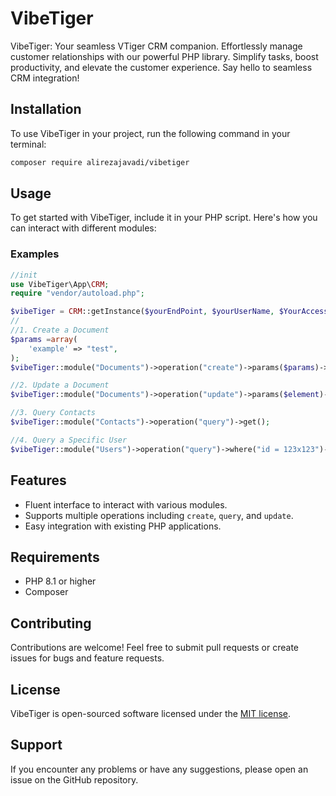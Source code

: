 # VibeTiger

VibeTiger: Your seamless VTiger CRM companion. Effortlessly manage customer relationships with our powerful PHP library. Simplify tasks, boost productivity, and elevate the customer experience. Say hello to seamless CRM integration!

## Installation

To use VibeTiger in your project, run the following command in your terminal:

```bash
composer require alirezajavadi/vibetiger
```

## Usage

To get started with VibeTiger, include it in your PHP script. Here's how you can interact with different modules:

### Examples

```php
//init
use VibeTiger\App\CRM;
require "vendor/autoload.php";

$vibeTiger = CRM::getInstance($yourEndPoint, $yourUserName, $YourAccessKey);
//
//1. Create a Document
$params =array(
    'example' => "test",
);
$vibeTiger::module("Documents")->operation("create")->params($params)->post();

//2. Update a Document
$vibeTiger::module("Documents")->operation("update")->params($element)->post();

//3. Query Contacts
$vibeTiger::module("Contacts")->operation("query")->get();

//4. Query a Specific User
$vibeTiger::module("Users")->operation("query")->where("id = 123x123")->get();

```

## Features

- Fluent interface to interact with various modules.
- Supports multiple operations including `create`, `query`, and `update`.
- Easy integration with existing PHP applications.

## Requirements

- PHP 8.1 or higher
- Composer

## Contributing

Contributions are welcome! Feel free to submit pull requests or create issues for bugs and feature requests.

## License

VibeTiger is open-sourced software licensed under the [MIT license](LICENSE).

## Support

If you encounter any problems or have any suggestions, please open an issue on the GitHub repository.
